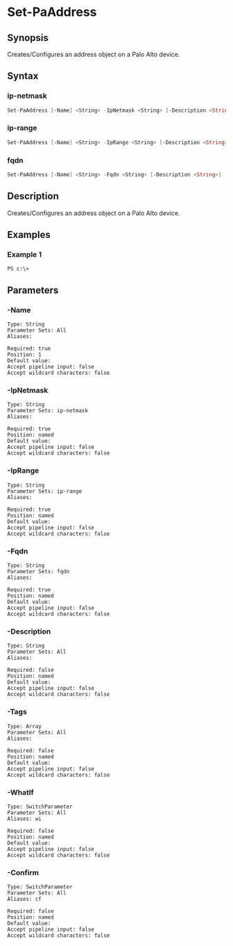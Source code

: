 # Set-PaAddress

## Synopsis

Creates/Configures an address object on a Palo Alto device.

## Syntax

### ip-netmask

```powershell
Set-PaAddress [-Name] <String> -IpNetmask <String> [-Description <String>] [-Tags <Array>] [-WhatIf] [-Confirm] 
```

### ip-range

```powershell
Set-PaAddress [-Name] <String> -IpRange <String> [-Description <String>] [-Tags <Array>] [-WhatIf] [-Confirm] 
```

### fqdn

```powershell
Set-PaAddress [-Name] <String> -Fqdn <String> [-Description <String>] [-Tags <Array>] [-WhatIf] [-Confirm] 
```

## Description

Creates/Configures an address object on a Palo Alto device.

## Examples

### Example 1

```
PS c:\> 
```













## Parameters

### -Name


```asciidoc
Type: String
Parameter Sets: All
Aliases: 

Required: true
Position: 1
Default value: 
Accept pipeline input: false
Accept wildcard characters: false
```
### -IpNetmask


```asciidoc
Type: String
Parameter Sets: ip-netmask
Aliases: 

Required: true
Position: named
Default value: 
Accept pipeline input: false
Accept wildcard characters: false
```
### -IpRange


```asciidoc
Type: String
Parameter Sets: ip-range
Aliases: 

Required: true
Position: named
Default value: 
Accept pipeline input: false
Accept wildcard characters: false
```
### -Fqdn


```asciidoc
Type: String
Parameter Sets: fqdn
Aliases: 

Required: true
Position: named
Default value: 
Accept pipeline input: false
Accept wildcard characters: false
```
### -Description


```asciidoc
Type: String
Parameter Sets: All
Aliases: 

Required: false
Position: named
Default value: 
Accept pipeline input: false
Accept wildcard characters: false
```
### -Tags


```asciidoc
Type: Array
Parameter Sets: All
Aliases: 

Required: false
Position: named
Default value: 
Accept pipeline input: false
Accept wildcard characters: false
```
### -WhatIf


```asciidoc
Type: SwitchParameter
Parameter Sets: All
Aliases: wi

Required: false
Position: named
Default value: 
Accept pipeline input: false
Accept wildcard characters: false
```
### -Confirm


```asciidoc
Type: SwitchParameter
Parameter Sets: All
Aliases: cf

Required: false
Position: named
Default value: 
Accept pipeline input: false
Accept wildcard characters: false
```



